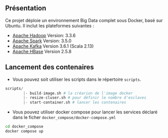 ## Présentation

Ce projet déploie un environnement Big Data complet sous Docker, basé sur Ubuntu.
Il inclut les plateformes suivantes :

  * [Apache Hadoop](http://hadoop.apache.org/) Version: 3.3.6
  * [Apache Spark](https://spark.apache.org/) Version: 3.5.0
  * [Apache Kafka](https://kafka.apache.org/) Version 3.6.1 (Scala 2.13)
  * [Apache HBase](https://hbase.apache.org/) Version 2.5.8


## Lancement des contenaires

- Vous pouvez soit utiliser les scripts dans le répertoire `scripts`.

```python
scripts/
        |- build-image.sh # la créarion de l'image docker
        |- resize-cluser.sh # pour définir le nombre d'esclaves
        |- start-container.sh # lancer les contenaires
```
- Vous pouvez utiliser docker compose pour lancer les services déclaré dans le ficher `docker_compose/docker-compose.yml` 

```sh
cd docker_compose
docker compose up
```

